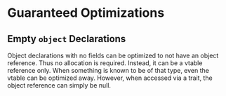 # Guaranteed Optimizations

## Empty `object` Declarations

Object declarations with no fields can be optimized to not have an object reference. Thus no
allocation is required. Instead, it can be a vtable reference only. When something is known to be of
that type, even the vtable can be optimized away. However, when accessed via a trait, the object
reference can simply be null.
